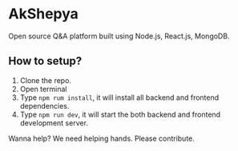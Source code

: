 # AkShepya

Open source Q&amp;A platform built using Node.js, React.js, MongoDB.

## How to setup?

1. Clone the repo.
2. Open terminal
3. Type `npm rum install`, it will install all backend and frontend dependencies.
4. Type `npm run dev`, it will start the both backend and frontend development server.

Wanna help? We need helping hands. Please contribute.
